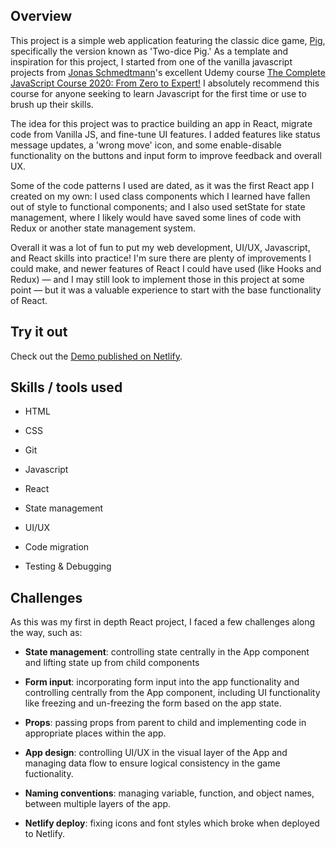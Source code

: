 ## Overview

This project is a simple web application featuring the classic dice game, [Pig](<https://en.wikipedia.org/wiki/Pig_(dice_game)> 'Pig'), specifically the version known as 'Two-dice Pig.' As a template and inspiration for this project, I started from one of the vanilla javascript projects from [Jonas Schmedtmann](https://codingheroes.io/ 'coding heroes')'s excellent Udemy course [The Complete JavaScript Course 2020: From Zero to Expert!](https://www.udemy.com/course/the-complete-javascript-course/ 'The Complete Javascript Course') I absolutely recommend this course for anyone seeking to learn Javascript for the first time or use to brush up their skills.

The idea for this project was to practice building an app in React, migrate code from Vanilla JS, and fine-tune UI features. I added features like status message updates, a 'wrong move' icon, and some enable-disable functionality on the buttons and input form to improve feedback and overall UX.

Some of the code patterns I used are dated, as it was the first React app I created on my own: I used class components which I learned have fallen out of style to functional components; and I also used setState for state management, where I likely would have saved some lines of code with Redux or another state management system.

Overall it was a lot of fun to put my web development, UI/UX, Javascript, and React skills into practice! I'm sure there are plenty of improvements I could make, and newer features of React I could have used (like Hooks and Redux) &mdash; and I may still look to implement those in this project at some point &mdash; but it was a valuable experience to start with the base functionality of React.

## Try it out

Check out the [Demo published on Netlify](https://stupefied-colden-eca4ca.netlify.app/ 'Demo Link').

## Skills / tools used

- HTML

- CSS

- Git

- Javascript

- React

- State management

- UI/UX

- Code migration

- Testing & Debugging

## Challenges

As this was my first in depth React project, I faced a few challenges along the way, such as:

- **State management**: controlling state centrally in the App component and lifting state up from child components

- **Form input**: incorporating form input into the app functionality and controlling centrally from the App component, including UI functionality like freezing and un-freezing the form based on the app state.

- **Props**: passing props from parent to child and implementing code in appropriate places within the app.

- **App design**: controlling UI/UX in the visual layer of the App and managing data flow to ensure logical consistency in the game fuctionality.

- **Naming conventions**: managing variable, function, and object names, between multiple layers of the app.

- **Netlify deploy**: fixing icons and font styles which broke when deployed to Netlify.
